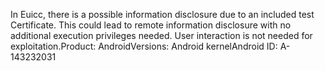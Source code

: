 In Euicc, there is a possible information disclosure due to an included test Certificate. This could lead to remote information disclosure with no additional execution privileges needed. User interaction is not needed for exploitation.Product: AndroidVersions: Android kernelAndroid ID: A-143232031